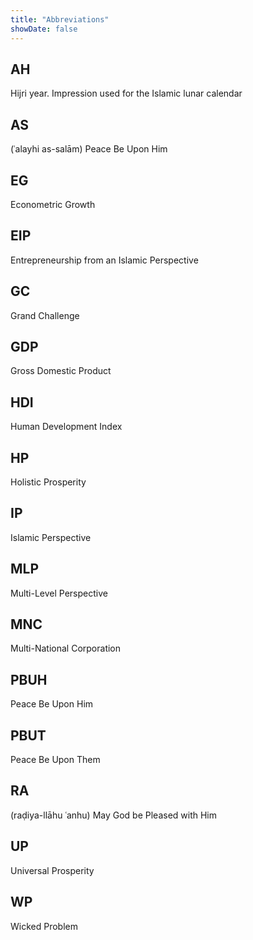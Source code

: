 ```yaml
---
title: "Abbreviations"
showDate: false
---
```


## AH
Hijri year. Impression used for the Islamic lunar calendar

## AS
(ʿalayhi as-salām) Peace Be Upon Him

## EG
Econometric Growth

## EIP
Entrepreneurship from an Islamic Perspective

## GC
Grand Challenge

## GDP
Gross Domestic Product

## HDI
Human Development Index

## HP
Holistic Prosperity

## IP
Islamic Perspective

## MLP
Multi-Level Perspective

## MNC
Multi-National Corporation

## PBUH
Peace Be Upon Him

## PBUT
Peace Be Upon Them

## RA
(raḍiya-llāhu ʿanhu) May God be Pleased with Him

## UP
Universal Prosperity

## WP
Wicked Problem
